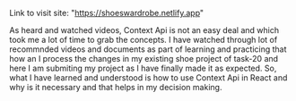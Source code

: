 Link to visit site: "https://shoeswardrobe.netlify.app"

As heard and watched videos, Context Api is not an easy deal and which took me a lot of time to grab the concepts. I have watched through lot of recommnded videos and documents as part of learning and practicing that how an I process the changes in my existing shoe project of task-20 and here I am submiting my project as I have finally made it as expected. So, what I have learned and understood is how to use Context Api in React and why is it necessary and that helps in my decision making.
